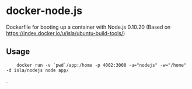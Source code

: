 docker-node.js
==============

Dockerfile for booting up a container with Node.js 0.10.20 (Based on https://index.docker.io/u/isla/ubuntu-build-tools/)

## Usage 
```
	docker run -v `pwd`/app:/home -p 4002:3000 -u="nodejs" -w="/home" -d isla/nodejs node app/
```

.

